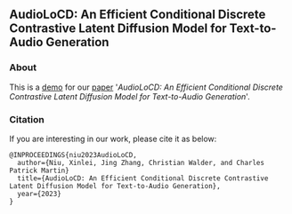 ## AudioLoCD: An Efficient Conditional Discrete Contrastive Latent Diffusion Model for Text-to-Audio Generation

### About 

This is a [demo](https://Berthaniu.github.io/demo-AudioLoCD/) for our [paper](https://Berthaniu.github.io/demo-AudioLoCD/) '_AudioLoCD: An Efficient Conditional Discrete Contrastive Latent Diffusion Model for Text-to-Audio Generation_'.

### Citation

If you are interesting in our work, please cite it as below:

```
@INPROCEEDINGS{niu2023AudioLoCD,
  author={Niu, Xinlei, Jing Zhang, Christian Walder, and Charles Patrick Martin}
  title={AudioLoCD: An Efficient Conditional Discrete Contrastive Latent Diffusion Model for Text-to-Audio Generation}, 
  year={2023}
}
```